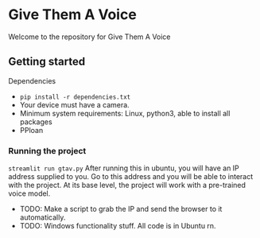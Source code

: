 # Give Them A Voice

Welcome to the repository for Give Them A Voice

## Getting started
Dependencies
- ```pip install -r dependencies.txt```
- Your device must have a camera.
- Minimum system requirements: Linux, python3, able to install all packages
- PPloan

### Running the project
```streamlit run gtav.py```
After running this in ubuntu, you will have an IP address supplied to you. Go to this address and you will be able to interact with the project. At its base level, the project will work with a pre-trained voice model.  
- TODO: Make a script to grab the IP and send the browser to it automatically.
- TODO: Windows functionality stuff. All code is in Ubuntu rn.
